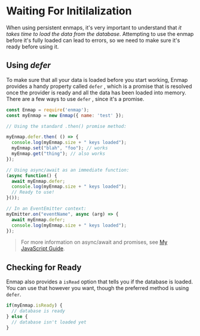 # Waiting For Initilalization

When using persistent enmaps, it's very important to understand that _it takes time to load the data from the database_. Attempting to use the enmap before it's fully loaded can lead to errors, so we need to make sure it's ready before using it.

## Using _defer_

To make sure that all your data is loaded before you start working, Enmap provides a handy property called `defer` , which is a promise that is resolved once the provider is ready and all the data has been loaded into memory. There are a few ways to use `defer` , since it's a promise. 

```javascript
const Enmap = require('enmap');
const myEnmap = new Enmap({ name: 'test' });

// Using the standard .then() promise method: 

myEnmap.defer.then( () => {
  console.log(myEnmap.size + " keys loaded");
  myEnmap.set("blah", "foo"); // works
  myEnmap.get("thing"); // also works
});

// Using async/await as an immediate function: 
(async function() {
  await myEnmap.defer;
  console.log(myEnmap.size + " keys loaded");
  // Ready to use!
}());

// In an EventEmitter context:
myEmitter.on("eventName", async (arg) => {
  await myEnmap.defer;
  console.log(myEnmap.size + " keys loaded");
});
```

> For more information on async/await and promises, see [My JavaScript Guide](https://evie.gitbook.io/js/promises).

## Checking for Ready

Enmap also provides a `isRead`  option that tells you if the database is loaded. You can use that however you want, though the preferred method is using `defer`.

```javascript
if(myEnmap.isReady) { 
  // database is ready
} else {
  // database isn't loaded yet
}
```



